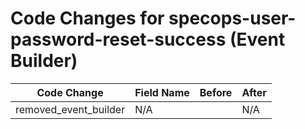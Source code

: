 # Code Changes for specops-user-password-reset-success (Event Builder)

| Code Change | Field Name | Before | After |
|-------------|------------|--------|-------|
| removed_event_builder | N/A |  | N/A |